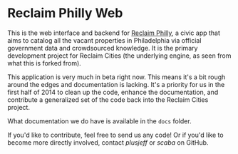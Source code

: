 # Reclaim Philly Web

This is the web interface and backend for [Reclaim Philly](http://www.reclaimphilly.org), a civic app that aims to catalog all the vacant properties in Philadelphia via official government data and crowdsourced knowledge. It is the primary development project for Reclaim Cities (the underlying engine, as seen from what this is forked from).

This application is very much in beta right now. This means it's a bit rough around the edges and documentation is lacking. It's a priority for us in the first half of 2014 to clean up the code, enhance the documentation, and contribute a generalized set of the code back into the Reclaim Cities project.

What documentation we do have is available in the `docs` folder.

If you'd like to contribute, feel free to send us any code! Or if you'd like to become more directly involved, contact *plusjeff* or *scaba* on GitHub.

